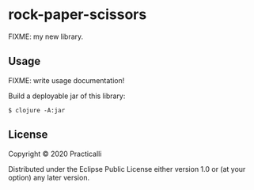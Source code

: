 # rock-paper-scissors

FIXME: my new library.

## Usage

FIXME: write usage documentation!

Build a deployable jar of this library:

    $ clojure -A:jar

## License

Copyright © 2020 Practicalli

Distributed under the Eclipse Public License either version 1.0 or (at
your option) any later version.

